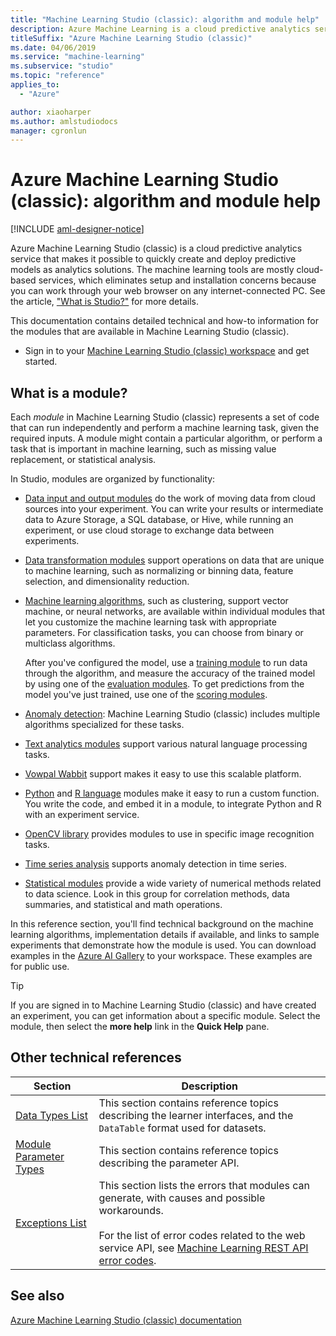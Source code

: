 ```yaml
---
title: "Machine Learning Studio (classic): algorithm and module help"
description: Azure Machine Learning is a cloud predictive analytics service that makes it possible to quickly create and deploy predictive models as analytics solutions.
titleSuffix: "Azure Machine Learning Studio (classic)"
ms.date: 04/06/2019
ms.service: "machine-learning"
ms.subservice: "studio"
ms.topic: "reference"
applies_to: 
  - "Azure"

author: xiaoharper
ms.author: amlstudiodocs
manager: cgronlun
---
```

# Azure Machine Learning Studio (classic): algorithm and module help

[!INCLUDE [aml-designer-notice](../includes/aml-studio-ui-notice.md)]

Azure Machine Learning Studio (classic) is a cloud predictive analytics service that makes it possible to quickly create and deploy predictive models as analytics solutions. The machine learning tools are mostly cloud-based services, which eliminates setup and installation concerns because you can work through your web browser on any internet-connected PC. See the article, ["What is Studio?"](https://docs.microsoft.com/azure/machine-learning/studio/what-is-ml-studio) for more details.

This documentation contains detailed technical and how-to information for the modules that are available in Machine Learning Studio (classic).

+ Sign in to your [Machine Learning Studio (classic) workspace](https://studio.azureml.net/Home) and get started.

## What is a module?

Each *module* in Machine Learning Studio (classic) represents a set of code that can run independently and perform a machine learning task, given the required inputs. A module might contain a particular algorithm, or perform a task that is important in machine learning, such as missing value replacement, or statistical analysis. 

In Studio, modules are organized by functionality:

+ [Data input and output modules](data-input-and-output.md) do the work of moving data from cloud sources into your experiment. You can write your results or intermediate data to Azure Storage, a SQL database, or Hive, while running an experiment, or use cloud storage to exchange data between experiments.  

+ [Data transformation modules](data-transformation.md) support operations on data that are unique to machine learning, such as normalizing or binning data, feature selection, and dimensionality reduction.

+ [Machine learning algorithms](machine-learning-modules.md), such as clustering, support vector machine, or neural networks, are available within individual modules that let you customize the machine learning task with appropriate parameters. For classification tasks, you can choose from binary or multiclass algorithms. 

     After you've configured the model, use a [training module](machine-learning-train.md) to run data through the algorithm, and measure the accuracy of the trained model by using one of the [evaluation modules](machine-learning-evaluate.md). To get predictions from the model you've just trained, use one of the [scoring modules](machine-learning-score.md).  

+ [Anomaly detection](anomaly-detection.md): Machine Learning Studio (classic) includes multiple algorithms specialized for these tasks.

+ [Text analytics modules](text-analytics.md) support various natural language processing tasks. 

+ [Vowpal Wabbit](train-vowpal-wabbit-version-8-model.md) support makes it easy to use this scalable platform.

+ [Python](python-language-modules.md) and [R language](r-language-modules.md) modules make it easy to run a custom function. You write the code, and embed it in a module, to integrate Python and R with an experiment service.

+ [OpenCV library](opencv-library-modules.md) provides modules to use in specific image recognition tasks.

+ [Time series analysis](time-series.md) supports anomaly detection in time series.

+ [Statistical modules](statistical-functions.md) provide a wide variety of numerical methods related to data science. Look in this group for correlation methods, data summaries, and statistical and math operations. 
  
In this reference section, you'll find technical background on the machine learning algorithms,  implementation details if available, and links to sample experiments that demonstrate how the module is used. You can download examples in the [Azure AI Gallery](https://gallery.azure.ai/) to your workspace. These examples are for public use.  

 > [!TIP]
 > If you are signed in to Machine Learning Studio (classic) and have created an experiment, you can get information about a specific module. Select the module, then select the **more help** link in the **Quick Help** pane.

## Other technical references

|Section|Description|  
|-------------|-----------------|  
|[Data Types List](machine-learning-module-data-types.md#types)|This section contains reference topics describing the learner interfaces, and  the `DataTable` format used for datasets.|  
|[Module Parameter Types](machine-learning-module-parameter-types.md)|This section contains reference topics describing the parameter API.|  
|[Exceptions List](errors/machine-learning-module-error-codes.md)|This section lists the errors that modules can generate, with causes and possible workarounds.<br /><br /> For the list of error codes related to the web service API, see [Machine Learning REST API error codes](https://docs.microsoft.com/azure/machine-learning/studio/web-service-error-codes).|  

## See also  

[Azure Machine Learning Studio (classic) documentation](https://docs.microsoft.com/azure/machine-learning/studio/)
